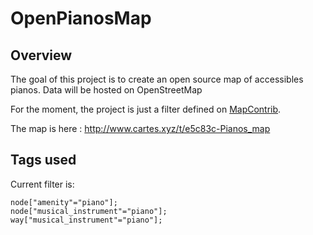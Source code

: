 # OpenPianosMap

## Overview

The goal of this project is to create an open source map of accessibles pianos. Data will be hosted on OpenStreetMap

For the moment, the project is just a filter defined on [MapContrib](https://github.com/MapContrib/MapContrib).

The map is here :
http://www.cartes.xyz/t/e5c83c-Pianos_map

## Tags used

Current filter is:

```
node["amenity"="piano"];
node["musical_instrument"="piano"];
way["musical_instrument"="piano"];
```
